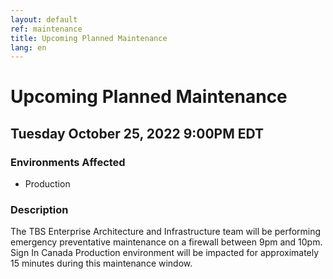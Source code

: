 ```yaml
---
layout: default
ref: maintenance
title: Upcoming Planned Maintenance
lang: en
---
```

# Upcoming Planned Maintenance

## Tuesday October 25, 2022 9:00PM EDT

### Environments Affected

* Production

### Description

The TBS Enterprise Architecture and Infrastructure team will be performing
emergency preventative maintenance on a firewall between 9pm and 10pm. Sign In Canada Production environment will be impacted for approximately 15 minutes during this maintenance window.